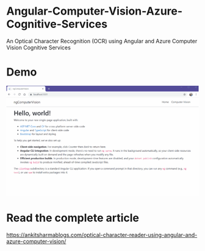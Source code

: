 # Angular-Computer-Vision-Azure-Cognitive-Services

An Optical Character Recognition (OCR) using Angular and Azure Computer Vision Cognitive Services

# Demo

![ngComputerVision](https://github.com/AnkitSharma-007/Angular-Computer-Vision-Azure-Cognitive-Services/blob/master/Output/ngComputerVision.gif)

# Read the complete article

https://ankitsharmablogs.com/optical-character-reader-using-angular-and-azure-computer-vision/
